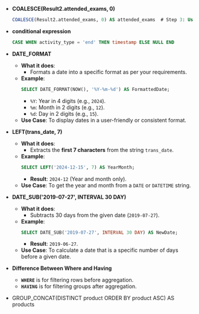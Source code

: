 - **COALESCE(Result2.attended_exams, 0)**

  ```sql
  COALESCE(Result2.attended_exams, 0) AS attended_exams  # Step 3: Use COALESCE to ensure 0 is shown if no matching record in Examinations
  ```

- **conditional expression**

  ```sql
  CASE WHEN activity_type = 'end' THEN timestamp ELSE NULL END
  ```

- **DATE_FORMAT**

  - **What it does**:
    - Formats a date into a specific format as per your requirements.
  - **Example**:
    ```sql
    SELECT DATE_FORMAT(NOW(), '%Y-%m-%d') AS FormattedDate;
    ```
    - `%Y`: Year in 4 digits (e.g., `2024`).
    - `%m`: Month in 2 digits (e.g., `12`).
    - `%d`: Day in 2 digits (e.g., `15`).
  - **Use Case**: To display dates in a user-friendly or consistent format.

- **LEFT(trans_date, 7)**

  - **What it does**:
    - Extracts the **first 7 characters** from the string `trans_date`.
  - **Example**:
    ```sql
    SELECT LEFT('2024-12-15', 7) AS YearMonth;
    ```
    - **Result**: `2024-12` (Year and month only).
  - **Use Case**: To get the year and month from a `DATE` or `DATETIME` string.

- **DATE_SUB('2019-07-27', INTERVAL 30 DAY)**

  - **What it does**:
    - Subtracts 30 days from the given date (`2019-07-27`).
  - **Example**:
    ```sql
    SELECT DATE_SUB('2019-07-27', INTERVAL 30 DAY) AS NewDate;
    ```
    - **Result**: `2019-06-27`.
  - **Use Case**: To calculate a date that is a specific number of days before a given date.

- **Difference Between Where and Having**

  - **`WHERE`** is for filtering rows before aggregation.
  - **`HAVING`** is for filtering groups after aggregation.

- GROUP_CONCAT(DISTINCT product ORDER BY product ASC) AS products
